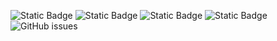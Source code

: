 ![Static Badge](https://img.shields.io/badge/blacklists-60-000000) ![Static Badge](https://img.shields.io/badge/blacklisted-2844339-cc0000) ![Static Badge](https://img.shields.io/badge/whitelisted-2244-00CC00) ![Static Badge](https://img.shields.io/badge/streaming_blacklist-28107-000000) ![GitHub issues](https://img.shields.io/github/issues/fabriziosalmi/blacklists)
